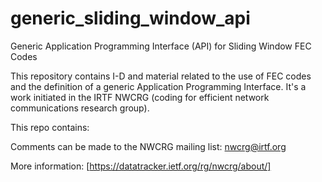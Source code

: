 # generic_sliding_window_api
Generic Application Programming Interface (API) for Sliding Window FEC Codes

This repository contains I-D and material related to the use of FEC codes and the definition of a generic Application Programming Interface.
It's a work initiated in the IRTF NWCRG (coding for efficient network communications research group).

This repo contains:

Comments can be made to the NWCRG mailing list: nwcrg@irtf.org

More information: [https://datatracker.ietf.org/rg/nwcrg/about/]
